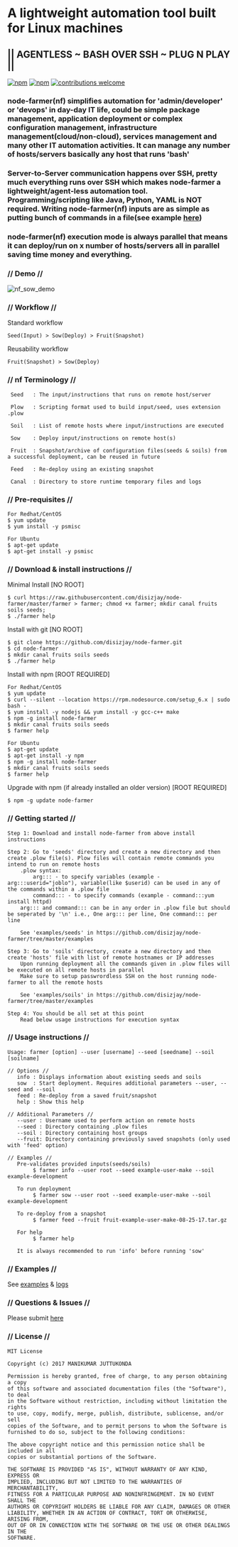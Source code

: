 # A lightweight automation tool built for Linux machines
## || AGENTLESS ~ BASH OVER SSH ~ PLUG N PLAY ||

[![npm](https://img.shields.io/badge/npm-package-red.svg)](https://www.npmjs.com/package/node-farmer)
[![npm](https://img.shields.io/npm/l/express.svg)](https://github.com/disizjay/node-farmer/blob/master/LICENSE)
[![contributions welcome](https://img.shields.io/badge/contributions-welcome-green.svg?style=flat)](https://github.com/disizjay/node-farmer/issues)

### node-farmer(nf) simplifies automation for 'admin/developer' or 'devops' in day-day IT life, could be simple package management, application deployment or complex configuration management, infrastructure management(cloud/non-cloud), services management and many other IT automation activities. It can manage any number of hosts/servers basically any host that runs 'bash'
### Server-to-Server communication happens over SSH, pretty much everything runs over SSH which makes node-farmer a lightweight/agent-less automation tool. Programming/scripting like Java, Python, YAML is NOT required. Writing node-farmer(nf) inputs are as simple as putting bunch of commands in a file(see example [here](https://github.com/disizjay/node-farmer/blob/master/examples/seeds/example-setup-apache-webserver/httpd.plow))
### node-farmer(nf) execution mode is always parallel that means it can deploy/run on x number of hosts/servers all in parallel saving time money and everything.

### // Demo //
![nf_sow_demo](https://raw.githubusercontent.com/disizjay/node-farmer/master/demo/execution.gif)

### // Workflow //
Standard workflow
```
Seed(Input) > Sow(Deploy) > Fruit(Snapshot)
```
Reusability workflow
```
Fruit(Snapshot) > Sow(Deploy)
```

### // nf Terminology //
```
 Seed	: The input/instructions that runs on remote host/server

 Plow   : Scripting format used to build input/seed, uses extension .plow

 Soil   : List of remote hosts where input/instructions are executed

 Sow	: Deploy input/instructions on remote host(s)

 Fruit	: Snapshot/archive of configuration files(seeds & soils) from a successful deployment, can be reused in future

 Feed   : Re-deploy using an existing snapshot

 Canal	: Directory to store runtime temporary files and logs
```

### // Pre-requisites //
```
For Redhat/CentOS
$ yum update
$ yum install -y psmisc

For Ubuntu
$ apt-get update
$ apt-get install -y psmisc
```

### // Download & install instructions //
Minimal Install [NO ROOT]
```
$ curl https://raw.githubusercontent.com/disizjay/node-farmer/master/farmer > farmer; chmod +x farmer; mkdir canal fruits soils seeds;
$ ./farmer help
```
Install with git [NO ROOT]
```
$ git clone https://github.com/disizjay/node-farmer.git
$ cd node-farmer
$ mkdir canal fruits soils seeds
$ ./farmer help
```
Install with npm [ROOT REQUIRED]
```
For Redhat/CentOS
$ yum update
$ curl --silent --location https://rpm.nodesource.com/setup_6.x | sudo bash -
$ yum install -y nodejs && yum install -y gcc-c++ make
$ npm -g install node-farmer
$ mkdir canal fruits soils seeds
$ farmer help

For Ubuntu
$ apt-get update
$ apt-get install -y npm
$ npm -g install node-farmer
$ mkdir canal fruits soils seeds
$ farmer help
```
Upgrade with npm (if already installed an older version) [ROOT REQUIRED]
```
$ npm -g update node-farmer
```

### // Getting started //
```
Step 1: Download and install node-farmer from above install instructions

Step 2: Go to 'seeds' directory and create a new directory and then create .plow file(s). Plow files will contain remote commands you intend to run on remote hosts
 	.plow syntax: 
		arg::: - to specify variables (example - arg:::userid="joblo"), variable(like $userid) can be used in any of the commands within a .plow file
		command::: - to specify commands (example - command:::yum install httpd) 
	arg::: and command::: can be in any order in .plow file but should be seperated by '\n' i.e., One arg::: per line, One command::: per line

	See 'examples/seeds' in https://github.com/disizjay/node-farmer/tree/master/examples

Step 3: Go to 'soils' directory, create a new directory and then create 'hosts' file with list of remote hostnames or IP addresses 
	Upon running deployment all the commands given in .plow files will be executed on all remote hosts in parallel
	Make sure to setup passwrordless SSH on the host running node-farmer to all the remote hosts

	See 'examples/soils' in https://github.com/disizjay/node-farmer/tree/master/examples

Step 4: You should be all set at this point
	Read below usage instructions for execution syntax
```

### // Usage instructions //
```
Usage: farmer [option] --user [username] --seed [seedname] --soil [soilname]

// Options //
   info : Displays information about existing seeds and soils
   sow  : Start deployment. Requires additional parameters --user, --seed and --soil
   feed : Re-deploy from a saved fruit/snapshot
   help : Show this help

// Additional Parameters //
   --user : Username used to perform action on remote hosts
   --seed : Directory containing .plow files
   --soil : Directory containing host groups
   --fruit: Directory containing previously saved snapshots (only used with 'feed' option)

// Examples //
   Pre-validates provided inputs(seeds/soils)
        $ farmer info --user root --seed example-user-make --soil example-development

   To run deployment
        $ farmer sow --user root --seed example-user-make --soil example-development

   To re-deploy from a snapshot
        $ farmer feed --fruit fruit-example-user-make-08-25-17.tar.gz

   For help
        $ farmer help

   It is always recommended to run 'info' before running 'sow'

```

### // Examples //
See [examples](https://github.com/disizjay/node-farmer/tree/master/examples)
& [logs](https://github.com/disizjay/node-farmer/tree/master/logs)

### // Questions & Issues //
Please submit [here](https://github.com/disizjay/node-farmer/issues/new)

### // License //
```
MIT License

Copyright (c) 2017 MANIKUMAR JUTTUKONDA

Permission is hereby granted, free of charge, to any person obtaining a copy
of this software and associated documentation files (the "Software"), to deal
in the Software without restriction, including without limitation the rights
to use, copy, modify, merge, publish, distribute, sublicense, and/or sell
copies of the Software, and to permit persons to whom the Software is
furnished to do so, subject to the following conditions:

The above copyright notice and this permission notice shall be included in all
copies or substantial portions of the Software.

THE SOFTWARE IS PROVIDED "AS IS", WITHOUT WARRANTY OF ANY KIND, EXPRESS OR
IMPLIED, INCLUDING BUT NOT LIMITED TO THE WARRANTIES OF MERCHANTABILITY,
FITNESS FOR A PARTICULAR PURPOSE AND NONINFRINGEMENT. IN NO EVENT SHALL THE
AUTHORS OR COPYRIGHT HOLDERS BE LIABLE FOR ANY CLAIM, DAMAGES OR OTHER
LIABILITY, WHETHER IN AN ACTION OF CONTRACT, TORT OR OTHERWISE, ARISING FROM,
OUT OF OR IN CONNECTION WITH THE SOFTWARE OR THE USE OR OTHER DEALINGS IN THE
SOFTWARE.
```

